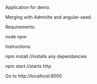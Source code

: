Application for demo.

Merging with Adminlte and angular-seed.

Requirements:

node
npm

Instructions:

npm install //installs any dependancies

npm start //starts http

Go to http://localhost:8000
